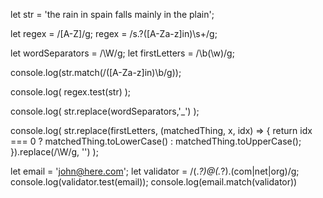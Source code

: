 let str = 'the rain in spain falls mainly in the plain';

let regex = /[A-Z]/g;
regex = /s.?([A-Za-z]in)\s+/g;

let wordSeparators = /\W/g;
let firstLetters = /\b(\w)/g;

console.log(str.match(/([A-Za-z]in)\b/g));

console.log( regex.test(str) );

console.log( str.replace(wordSeparators,'_') );

console.log(
  str.replace(firstLetters, (matchedThing, x, idx) => {
    return idx === 0 ? matchedThing.toLowerCase() : matchedThing.toUpperCase();
  }).replace(/\W/g, '')
);

let email = 'john@here.com';
let validator = /(.*?)@(.*?)\.(com|net|org)/g;
console.log(validator.test(email));
console.log(email.match(validator))